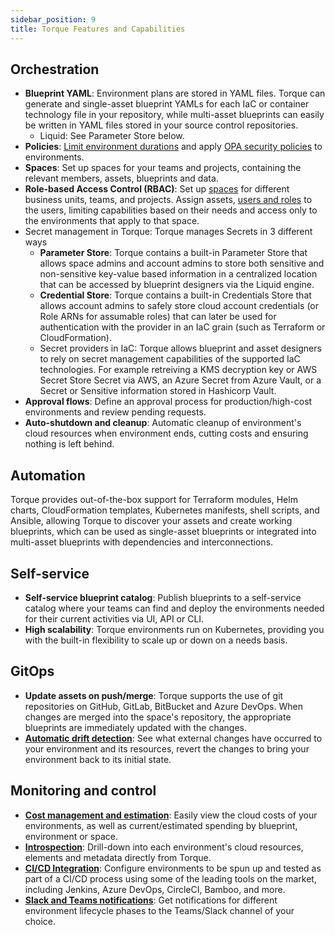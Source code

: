 ```yaml
---
sidebar_position: 9
title: Torque Features and Capabilities
---
```


## Orchestration

* __Blueprint YAML__: Environment plans are stored in YAML files. Torque can generate and single-asset blueprint YAMLs for each IaC or container technology file in your repository, while multi-asset blueprints can easily be written in YAML files stored in your source control repositories.
    * Liquid: See Parameter Store below.
* __Policies__: [Limit environment durations](/blueprint-designer-guide/Policies) and apply [OPA security policies](/admin-guide/governance/policies) to environments.
* __Spaces__: Set up spaces for your teams and projects, containing the relevant members, assets, blueprints and data. 
* __Role-based Access Control (RBAC)__: Set up [spaces](/getting-started/Create%20your%20space) for different business units, teams, and projects. Assign assets, [users and roles](/admin-guide/governance/roles-and-permissions) to the users, limiting capabilities based on their needs and access only to the environments that apply to that space. 
* Secret management in Torque: Torque manages Secrets in 3 different ways 
    * __Parameter Store__: Torque contains a built-in Parameter Store that allows space admins and account admins to store both sensitive and non-sensitive key-value based information in a centralized location that can be accessed by blueprint designers via the Liquid engine. 
    * __Credential Store__: Torque contains a built-in Credentials Store that allows account admins to safely store cloud account credentials (or Role ARNs for assumable roles) that can later be used for authentication with the provider in an IaC grain (such as Terraform or CloudFormation). 
    * Secret providers in IaC: Torque allows blueprint and asset designers to rely on secret management capabilities of the supported IaC technologies. For example retreiving a KMS decryption key or AWS Secret Store Secret via AWS, an Azure Secret from Azure Vault, or a Secret or Sensitive information stored in Hashicorp Vault.
* __Approval flows__: Define an approval process for production/high-cost environments and review pending requests.
* __Auto-shutdown and cleanup__: Automatic cleanup of environment's cloud resources when environment ends, cutting costs and ensuring nothing is left behind.

## Automation
Torque provides out-of-the-box support for Terraform modules, Helm charts, CloudFormation templates, Kubernetes manifests, shell scripts, and Ansible, allowing Torque to discover your assets and create working blueprints, which can be used as single-asset blueprints or integrated into multi-asset blueprints with dependencies and interconnections. 

## Self-service
* __Self-service blueprint catalog__: Publish blueprints to a self-service catalog where your teams can find and deploy the environments needed for their current activities via UI, API or CLI.
* __High scalability__: Torque environments run on Kubernetes, providing you with the built-in flexibility to scale up or down on a needs basis.


## GitOps
* __Update assets on push/merge__: Torque supports the use of git repositories on GitHub, GitLab, BitBucket and Azure DevOps. When changes are merged into the space's repository, the appropriate blueprints are immediately updated with the changes.
* __[Automatic drift detection](/getting-started/Launch-environment#drift)__: See what external changes have occurred to your environment and its resources, revert the changes to bring your environment back to its initial state.

## Monitoring and control
* __[Cost management and estimation](/admin-guide/cost-tracking/cost)__: Easily view the cloud costs of your environments, as well as current/estimated spending by blueprint, environment or space.
* __[Introspection](/getting-started/Launch-environment)__: Drill-down into each environment's cloud resources, elements and metadata directly from Torque.
* __[CI/CD Integration](/eco-system/Integrations/ci-cd)__: Configure environments to be spun up and tested as part of a CI/CD process using some of the leading tools on the market, including Jenkins, Azure DevOps, CircleCI, Bamboo, and more.
* __[Slack and Teams notifications](/admin-guide/notifications)__: Get notifications for different environment lifecycle phases to the Teams/Slack channel of your choice.